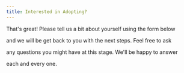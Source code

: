 ```yaml
---
title: Interested in Adopting?
---
```

That's great! Please tell us a bit about yourself using the form below

and we will be get back to you with the next steps. Feel free to ask

any questions you might have at this stage. We'll be happy to answer

each and every one.
